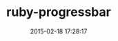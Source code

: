 ---
layout: post
title:  "ruby-progressbar"
repo:   "jfelchner/ruby-progressbar"
date:   2015-02-18 17:28:17
gemurl: https://github.com/jfelchner/ruby-progressbar
---